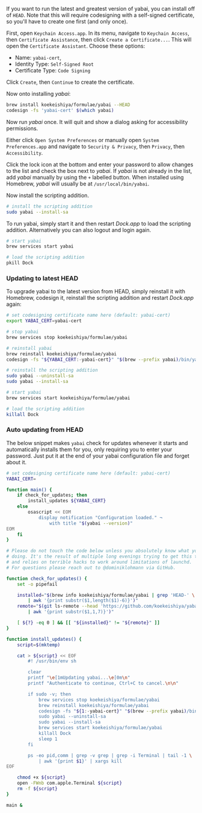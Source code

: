 If you want to run the latest and greatest version of yabai, you can install off of `HEAD`. Note that this will require codesigning with a self-signed certificate, so you'll have to create one first (and only once).

First, open `Keychain Access.app`. In its menu, navigate to `Keychain Access`, then `Certificate Assistance`, then click `Create a Certificate...`. This will open the `Certificate Assistant`. Choose these options:

- Name: `yabai-cert`,
- Identity Type: `Self-Signed Root`
- Certificate Type: `Code Signing`

Click `Create`, then `Continue` to create the certificate.

Now onto installing *yabai*:

```sh
brew install koekeishiya/formulae/yabai --HEAD
codesign -fs 'yabai-cert' $(which yabai)
```

Now run *yabai* once. It will quit and show a dialog asking for accessibility permissions.

Either click `Open System Preferences` or manually open `System Preferences.app` and navigate to `Security & Privacy`, then `Privacy`, then `Accessibility`.

Click the lock icon at the bottom and enter your password to allow changes to the list and check the box next to *yabai*. If *yabai* is not already in the list, add *yabai* manually by using the `+` labelled button. When installed using Homebrew, *yabai* will usually be at `/usr/local/bin/yabai`.

Now install the scripting addition.

```sh
# install the scripting addition
sudo yabai --install-sa
```

To run yabai, simply start it and then restart *Dock.app* to load the scripting addition. Alternatively you can also logout and login again.

```sh
# start yabai
brew services start yabai

# load the scripting addition
pkill Dock
```

### Updating to latest HEAD

To upgrade yabai to the latest version from HEAD, simply reinstall it with Homebrew, codesign it, reinstall the scripting addition and restart *Dock.app* again:

```sh
# set codesigning certificate name here (default: yabai-cert)
export YABAI_CERT=yabai-cert

# stop yabai
brew services stop koekeishiya/formulae/yabai

# reinstall yabai
brew reinstall koekeishiya/formulae/yabai
codesign -fs "${YABAI_CERT:-yabai-cert}" "$(brew --prefix yabai)/bin/yabai"

# reinstall the scripting addition
sudo yabai --uninstall-sa
sudo yabai --install-sa

# start yabai
brew services start koekeishiya/formulae/yabai

# load the scripting addition
killall Dock
```

### Auto updating from HEAD

The below snippet makes `yabai` check for updates whenever it starts and automatically installs them for you, only requiring you to enter your password. Just put it at the end of your yabai configuration file and forget about it.

```sh
# set codesigning certificate name here (default: yabai-cert)
YABAI_CERT=

function main() {
    if check_for_updates; then
        install_updates ${YABAI_CERT}
    else
        osascript << EOM
            display notification "Configuration loaded." ¬
                with title "$(yabai --version)"
EOM
    fi
}

# Please do not touch the code below unless you absolutely know what you are
# doing. It's the result of multiple long evenings trying to get this to work
# and relies on terrible hacks to work around limitations of launchd.
# For questions please reach out to @dominiklohmann via GitHub.

function check_for_updates() {
    set -o pipefail

    installed="$(brew info koekeishiya/formulae/yabai | grep 'HEAD-' \
        | awk '{print substr($1,length($1)-6)}')"
    remote="$(git ls-remote --head 'https://github.com/koekeishiya/yabai.git' \
        | awk '{print substr($1,1,7)}')"

    [ ${?} -eq 0 ] && [[ "${installed}" != "${remote}" ]]
}

function install_updates() {
    script=$(mktemp)

    cat > ${script} << EOF
        #! /usr/bin/env sh

        clear
        printf "\e[1mUpdating yabai...\e[0m\n"
        printf "Authenticate to continue, Ctrl+C to cancel.\n\n"

        if sudo -v; then
            brew services stop koekeishiya/formulae/yabai
            brew reinstall koekeishiya/formulae/yabai
            codesign -fs "${1:-yabai-cert}" "$(brew --prefix yabai)/bin/yabai"
            sudo yabai --uninstall-sa
            sudo yabai --install-sa
            brew services start koekeishiya/formulae/yabai
            killall Dock
            sleep 1
        fi

        ps -eo pid,comm | grep -v grep | grep -i Terminal | tail -1 \
            | awk '{print $1}' | xargs kill
EOF

    chmod +x ${script}
    open -FWnb com.apple.Terminal ${script}
    rm -f ${script}
}

main &
```